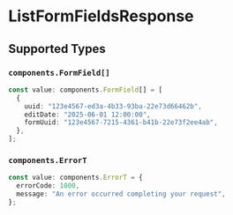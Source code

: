 # ListFormFieldsResponse


## Supported Types

### `components.FormField[]`

```typescript
const value: components.FormField[] = [
  {
    uuid: "123e4567-ed3a-4b33-93ba-22e73d66462b",
    editDate: "2025-06-01 12:00:00",
    formUuid: "123e4567-7215-4361-b41b-22e73f2ee4ab",
  },
];
```

### `components.ErrorT`

```typescript
const value: components.ErrorT = {
  errorCode: 1000,
  message: "An error occurred completing your request",
};
```


